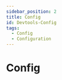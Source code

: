 ```yaml
---
sidebar_position: 2
title: Config
id: Devtools-Config
tags:
  - Config
  - Configuration
---
```


# Config
